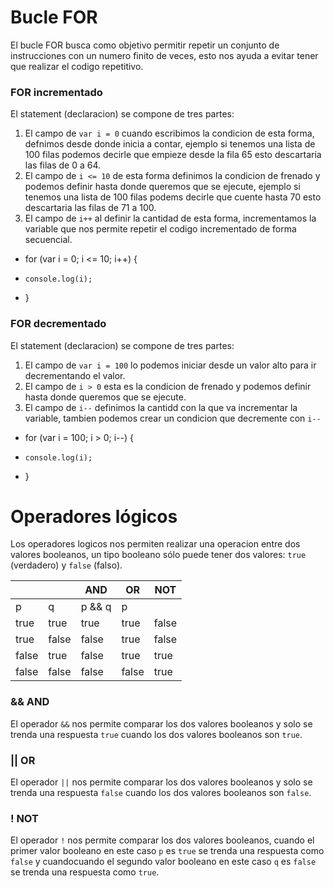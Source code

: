 # Bucle FOR

El bucle FOR busca como objetivo permitir repetir un conjunto de instrucciones con un numero finito de veces, esto nos ayuda a evitar tener que realizar el codigo repetitivo.

### FOR incrementado

El statement (declaracion) se compone de tres partes:

1. El campo de `var i = 0` cuando escribimos la condicion de esta forma, defnimos desde donde inicia a contar, ejemplo si tenemos una lista de 100 filas podemos decirle que empieze desde la fila 65 esto descartaria las filas de 0 a 64.
2. El campo de `i <= 10` de esta forma definimos la condicion de frenado y podemos definir hasta donde queremos que se ejecute, ejemplo si tenemos una lista de 100 filas podems decirle que cuente hasta 70 esto descartaria las filas de 71 a 100.
3. El campo de `i++` al definir la cantidad de esta forma, incrementamos la variable que nos permite repetir el codigo incrementado de forma secuencial.

* for (var i = 0; i <= 10; i++) {
*     console.log(i);
* }

### FOR decrementado 

El statement (declaracion) se compone de tres partes:

1. El campo de `var i = 100` lo podemos iniciar desde un valor alto para ir decrementando el valor.
2. El campo de `i > 0` esta es la condicion de frenado y podemos definir hasta donde queremos que se ejecute.
3. El campo de `i--` definimos la cantidd con la que va incrementar la variable, tambien podemos crear un condicion que decremente con `i--` 

* for (var i = 100; i > 0; i--) {
*     console.log(i);
* }


# Operadores lógicos

Los operadores logicos nos permiten realizar una operacion entre dos valores booleanos, un tipo booleano sólo puede tener dos valores: `true` (verdadero) y `false` (falso).

|  |  | AND | OR | NOT |
| --- | --- | --- | --- | --- |
| p | q | p && q | p || q | !p |
| true | true | true | true | false |
| true | false | false | true | false |
| false | true | false | true | true |
| false | false | false | false | true |

### && AND

El operador `&&` nos permite comparar los dos valores booleanos y solo se trenda una respuesta `true` cuando los dos valores booleanos son `true`.

### || OR

El operador `||` nos permite comparar los dos valores booleanos y solo se trenda una respuesta `false` cuando los dos valores booleanos son `false`.

### ! NOT

El operador `!` nos permite comparar los dos valores booleanos, cuando el primer valor booleano en este caso `p` es `true` se trenda una respuesta como `false` y cuandocuando el segundo valor booleano en este caso `q` es `false` se trenda una respuesta como `true`.